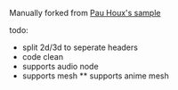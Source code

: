Manually forked from [Pau Houx's sample](https://github.com/paulhoux/Cinder-Samples)

todo:

* split 2d/3d to seperate headers
* code clean
* supports audio node
* supports mesh
** supports anime mesh